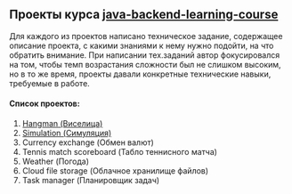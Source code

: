 ## Проекты курса [java-backend-learning-course](https://zhukovsd.github.io/java-backend-learning-course/)

Для каждого из проектов написано техническое задание, содержащее описание проекта, с какими знаниями к нему нужно подойти, на что обратить внимание. При написании тех.заданий автор фокусировался на том, чтобы темп возрастания сложности был не слишком высоким, но в то же время, проекты давали конкретные технические навыки, требуемые в работе.

#### Список проектов:

1. [Hangman (Виселица)](/hangman/README.md)
2. [Simulation (Симуляция)](/simulation/README.md)
3. Currency exchange (Обмен валют)
4. Tennis match scoreboard (Табло теннисного матча)
5. Weather (Погода)
6. Cloud file storage (Облачное хранилище файлов)
7. Task manager (Планировщик задач)

